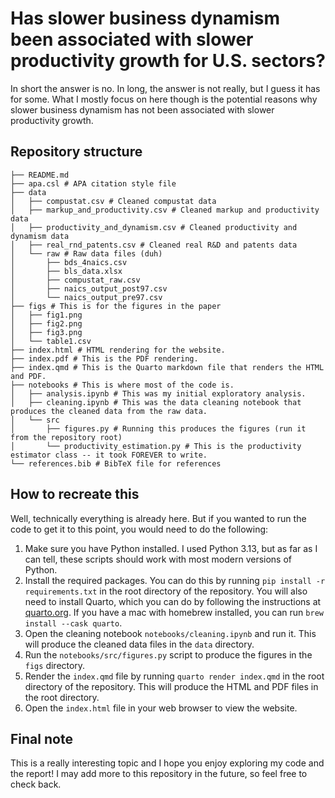 # Has slower business dynamism been associated with slower productivity growth for U.S. sectors?

In short the answer is no. In long, the answer is not really, but I guess it has for some. What I mostly focus on here though is the potential reasons why slower business dynamism has not been associated with slower productivity growth.

## Repository structure

```
├── README.md
├── apa.csl # APA citation style file
├── data
│   ├── compustat.csv # Cleaned compustat data
│   ├── markup_and_productivity.csv # Cleaned markup and productivity data
│   ├── productivity_and_dynamism.csv # Cleaned productivity and dynamism data
│   ├── real_rnd_patents.csv # Cleaned real R&D and patents data
│   └── raw # Raw data files (duh)
│       ├── bds_4naics.csv
│       ├── bls_data.xlsx
│       ├── compustat_raw.csv
│       ├── naics_output_post97.csv
│       └── naics_output_pre97.csv
├── figs # This is for the figures in the paper
│   ├── fig1.png
│   ├── fig2.png
│   ├── fig3.png
│   └── table1.csv
├── index.html # HTML rendering for the website.
├── index.pdf # This is the PDF rendering.
├── index.qmd # This is the Quarto markdown file that renders the HTML and PDF.
├── notebooks # This is where most of the code is.
│   ├── analysis.ipynb # This was my initial exploratory analysis.
│   ├── cleaning.ipynb # This was the data cleaning notebook that produces the cleaned data from the raw data.
│   └── src
│       ├── figures.py # Running this produces the figures (run it from the repository root)
│       └── productivity_estimation.py # This is the productivity estimator class -- it took FOREVER to write.
└── references.bib # BibTeX file for references
```

## How to recreate this

Well, technically everything is already here. But if you wanted to run the code to get it to this point, you would need to do the following:

1. Make sure you have Python installed. I used Python 3.13, but as far as I can tell, these scripts should work with most modern versions of Python.
2. Install the required packages. You can do this by running `pip install -r requirements.txt` in the root directory of the repository. You will also need to install Quarto, which you can do by following the instructions at [quarto.org](https://quarto.org/docs/get-started/). If you have a mac with homebrew installed, you can run `brew install --cask quarto`.
3. Open the cleaning notebook `notebooks/cleaning.ipynb` and run it. This will produce the cleaned data files in the `data` directory.
4. Run the `notebooks/src/figures.py` script to produce the figures in the `figs` directory.
5. Render the `index.qmd` file by running `quarto render index.qmd` in the root directory of the repository. This will produce the HTML and PDF files in the root directory.
6. Open the `index.html` file in your web browser to view the website.

## Final note

This is a really interesting topic and I hope you enjoy exploring my code and the report! I may add more to this repository in the future, so feel free to check back.